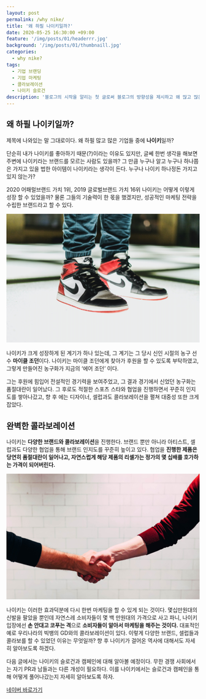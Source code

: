 ```yaml
---
layout: post
permalink: /why nike/
title: '왜 하필 나이키일까?'
date: 2020-05-25 16:30:00 +09:00
feature: '/img/posts/01/headerrr.jpg'
background: '/img/posts/01/thumbnaill.jpg'
categories:
  - why nike?
tags:
  - 기업 브랜딩
  - 기업 마케팅
  - 콜라보레이션
  - 나이키 슬로건
description: '블로그의 시작을 알리는 첫 글로써 블로그의 방향성을 제시하고 왜 많고 많은 기업들 중 나이키를 택했는지 와 그들의 마케팅전략을 알아보자.'
---
```


## 왜 하필 나이키일까?

제목에 나와있는 말 그대로이다. 왜 하필 많고 많은 기업들 중에 **나이키**일까?

단순히 내가 나이키를 좋아하기 때문(?)이라는 이유도 있지만, 글쎄 한번 생각을 해보면 주변에 나이키라는 브랜드를 모르는 사람도 있을까? 그 만큼 누구나 알고 누구나 하나쯤은 가지고 있을 법한 아이템이 나이키라는 생각이 든다. 누구나 나이키 하나정돈 가지고 있지 않는가?





2020 어패럴브랜드 가치 1위, 2019 글로벌브랜드 가치 16위 나이키는 어떻게 이렇게 성장 할 수 있었을까? 물론 그들의 기술력이 한 몫을 했겠지만, 성공적인 마케팅 전략을 수립한 브랜드라고 할 수 있다.



![그림 1](/img/posts/01/jordan.jpg)

나이키가 크게 성장하게 된 계기가 하나 있는데, 그 계기는 그 당시 신인 시절의 농구 선수 **마이클 조던**이다. 나이키는 마이클 조던에게 찾아가 후원을 할 수 있도록 부탁하였고, 그렇게 만들어진 농구화가 지금의 ‘에어 조던’ 이다. 

그는 후원에 힘입어 전설적인 경기력을 보여주었고, 그 결과 경기에서 신었던 농구화는 품절대란이 일어났다. 그 후로도 적절한 스포츠 스타와 협업을 진행하면서 꾸준히 인지도를 쌓아나갔고, 향 후 에는 디자이너, 셀럽과도 콜라보레이션을 펼쳐 대중성 또한 크게 잡았다.



## 완벽한 콜라보레이션

나이키는 **다양한 브랜드와 콜라보레이션**을 진행한다. 브랜드 뿐만 아니라 아티스트, 셀럽과도 다양한 협업을 통해 브랜드 인지도를 꾸준히 높이고 있다. 협업을 **진행한 제품은 당연히 품절대란이 일어나고, 자연스럽게 해당 제품의 리셀가는 정가의 몇 십배를 호가하는 가격이 되어버린다.**



![그림 1](/img/posts/01/collaboraton.jpg)



나이키는 이러한 효과덕분에 다시 한번 마케팅을 할 수 있게 되는 것이다. 몇십만원대의 신발을 팔았을 뿐인데 자연스레 소비자들이 몇 백 만원대의 가격으로 사고 파니, 나이키 입장에선 **손 안대고 코푸는 격**으로 **소비자들이 알아서 마케팅을 해주는 것이다.** 대표적인 예로 우리나라의 빅뱅의 GD와의 콜라보레이션이 있다. 이렇게 다양한 브랜드, 셀럽들과 콜라보를 할 수 있었던 이유는 무엇일까? 향 후 나이키가 걸어온 역사에 대해서도 자세히 알아보도록 하겠다.





다음 글에서는 나이키의 슬로건과 캠페인에 대해 알아볼 예정이다. 무한 경쟁 사회에서는 자기 PR과 남들과는 다른 개성이 필요하다. 이를 나이키에서는 슬로건과 캠페인을 통해 어떻게 풀어나갔는지 자세히 알아보도록 하자.



[네이버 바로가기](https://www.naver.com/)
